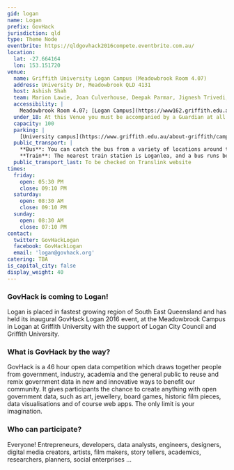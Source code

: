 ```yaml
---
gid: logan
name: Logan
prefix: GovHack
jurisdiction: qld
type: Theme Node
eventbrite: https://qldgovhack2016compete.eventbrite.com.au/
location:
  lat: -27.664164
  lon: 153.151720
venue:
  name: Griffith University Logan Campus (Meadowbrook Room 4.07)
  address: University Dr, Meadowbrook QLD 4131
  host: Ashish Shah
  team: Marion Lawie, Joan Culverhouse, Deepak Parmar, Jignesh Trivedi, Raxa Trivedi
  accessibility: |
    Meadowbrook Room 4.07; [Logan Campus](https://www162.griffith.edu.au/public/campus-maps/building-locations-map-log.pdf) is wheelchair friendly.
  under_18: At this Venue you must be accompanied by a Guardian at all times
  capacity: 100
  parking: |
    [University campus](https://www.griffith.edu.au/about-griffith/campuses-and-facilities/logan/transport-and-parking), plenty available.
  public_transport: |
    **Bus**: You can catch the bus from a variety of locations around the city, including Browns Plains, the Logan Hyperdome, Grand Plaza Shopping Centre and Loganlea train station.  
    **Train**: The nearest train station is Loganlea, and a bus runs between the station and our campus every 30 minutes.
  public_transport_last: To be checked on Translink website
times:
  friday:
    open: 05:30 PM
    close: 09:10 PM
  saturday:
    open: 08:30 AM
    close: 09:10 PM
  sunday:
    open: 08:30 AM
    close: 07:10 PM
contact:
  twitter: GovHackLogan
  facebook: GovHackLogan
  email: 'logan@govhack.org'
catering: TBA
is_capital_city: false
display_weight: 40
---
```


### GovHack is coming to Logan!
Logan is placed in fastest growing region of South East Queensland and has held its inaugural GovHack Logan 2016 event, at the Meadowbrook Campus in Logan at Griffith University with the support of Logan City Council and Griffith University.

### What is GovHack by the way?
GovHack is a 46 hour open data competition which draws together people from government, industry, academia and the general public to reuse and remix government data in new and innovative ways to benefit our community. It gives participants the chance to create anything with open government data, such as art, jewellery, board games, historic film pieces, data visualisations and of course web apps. The only limit is your imagination.
 
### Who can participate? 
Everyone! Entrepreneurs, developers, data analysts, engineers, designers, digital media creators, artists, film makers, story tellers, academics, researchers, planners, social enterprises … 
